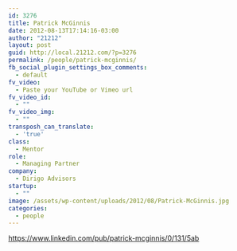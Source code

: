 ```yaml
---
id: 3276
title: Patrick McGinnis
date: 2012-08-13T17:14:16-03:00
author: "21212"
layout: post
guid: http://local.21212.com/?p=3276
permalink: /people/patrick-mcginnis/
fb_social_plugin_settings_box_comments:
  - default
fv_video:
  - Paste your YouTube or Vimeo url
fv_video_id:
  - ""
fv_video_img:
  - ""
transposh_can_translate:
  - 'true'
class:
  - Mentor
role:
  - Managing Partner
company:
  - Dirigo Advisors
startup:
  - ""
image: /assets/wp-content/uploads/2012/08/Patrick-McGinnis.jpg
categories:
  - people
---
```

https://www.linkedin.com/pub/patrick-mcginnis/0/131/5ab
